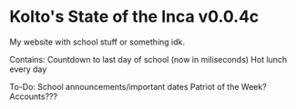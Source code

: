 # Kolto's State of the Inca v0.0.4c
My website with school stuff or something idk.

Contains:
Countdown to last day of school (now in miliseconds)
Hot lunch every day

 To-Do:
 School announcements/important dates
 Patriot of the Week?
 Accounts???
 
